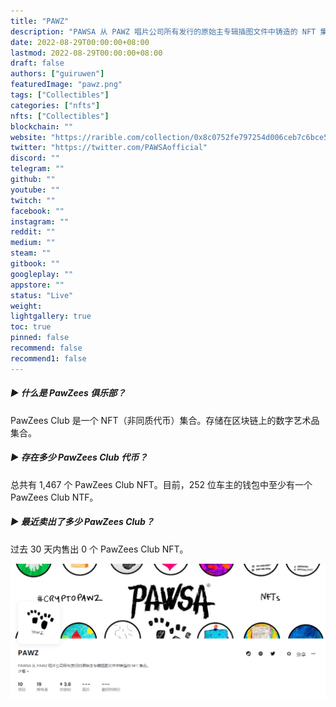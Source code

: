 ```yaml
---
title: "PAWZ"
description: "PAWSA 从 PAWZ 唱片公司所有发行的原始主专辑插图文件中铸造的 NFT 集合。"
date: 2022-08-29T00:00:00+08:00
lastmod: 2022-08-29T00:00:00+08:00
draft: false
authors: ["guiruwen"]
featuredImage: "pawz.png"
tags: ["Collectibles"]
categories: ["nfts"]
nfts: ["Collectibles"]
blockchain: ""
website: "https://rarible.com/collection/0x8c0752fe797254d006ceb7c6bce53eea35dfc759"
twitter: "https://twitter.com/PAWSAofficial"
discord: ""
telegram: ""
github: ""
youtube: ""
twitch: ""
facebook: ""
instagram: ""
reddit: ""
medium: ""
steam: ""
gitbook: ""
googleplay: ""
appstore: ""
status: "Live"
weight: 
lightgallery: true
toc: true
pinned: false
recommend: false
recommend1: false
---
```

##### ▶ 什么是 PawZees 俱乐部？

PawZees Club 是一个 NFT（非同质代币）集合。存储在区块链上的数字艺术品集合。

##### ▶ 存在多少 PawZees Club 代币？

总共有 1,467 个 PawZees Club NFT。目前，252 位车主的钱包中至少有一个 PawZees Club NTF。

##### ▶ 最近卖出了多少 PawZees Club？

过去 30 天内售出 0 个 PawZees Club NFT。

![nft](01.png)